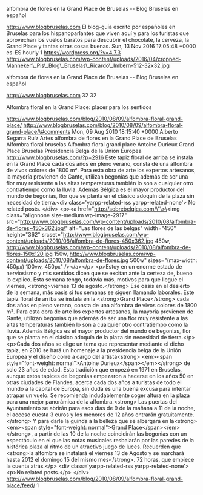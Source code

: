 alfombra de flores en la Grand Place de Bruselas -- Blog Bruselas en
español

http://www.blogbruselas.com El blog-guía escrito por españoles en
Bruselas para los hispanoparlantes que viven aquí y para los turistas
que aprovechan los vuelos baratos para descubrir el chocolate, la
cerveza, la Grand Place y tantas otras cosas buenas. Sun, 13 Nov 2016
17:05:48 +0000 es-ES hourly 1 https://wordpress.org/?v=4.7.3
http://www.blogbruselas.com/wp-content/uploads/2016/04/cropped-Manneken\_Pis\_Blog\_Bruselas\_Ricardo\_Imbern-512-32x32.jpg

alfombra de flores en la Grand Place de Bruselas -- Blog Bruselas en
español

http://www.blogbruselas.com 32 32

Alfombra floral en la Grand Place: placer para los sentidos

http://www.blogbruselas.com/blog/2010/08/09/alfombra-floral-grand-place/
http://www.blogbruselas.com/blog/2010/08/09/alfombra-floral-grand-place/\#comments
Mon, 09 Aug 2010 18:15:40 +0000 Alberto Segarra Ruíz Artes alfombra de
flores en la Grand Place de Bruselas Alfombra floral bruselas Alfombra
floral grand place Antoine Durieux Grand Place Bruselas Presidencia
Belga de la Unión Europea http://www.blogbruselas.com/?p=2916 Este tapiz
floral de arriba se instala en la Grand Place cada dos años en pleno
verano, consta de una alfombra de vivos colores de 1800 m². Para esta
obra de arte los expertos artesanos, la mayoría provienen de Gante,
utilizan begonias que además de ser una flor muy resistente a las altas
temperaturas también lo son a cualquier otro contratiempo como la
lluvia. Además Bélgica es el mayor productor del mundo de begonias, flor
que se planta en el clásico adoquín de la plaza sin necesidad de
tierra.\<div class=\'yarpp-related-rss yarpp-related-none\'\> No related
posts. \</div\> \<p\>\<a href=\"http://sobrebelgica.com/\"\>\<img
class=\"alignnone size-medium wp-image-2917\"
src=\"http://www.blogbruselas.com/wp-content/uploads/2010/08/alfombra-de-flores-450x362.jpg\"
alt=\"Las flores de las belgas\" width=\"450\" height=\"362\"
srcset=\"http://www.blogbruselas.com/wp-content/uploads/2010/08/alfombra-de-flores-450x362.jpg
450w,
http://www.blogbruselas.com/wp-content/uploads/2010/08/alfombra-de-flores-150x120.jpg
150w,
http://www.blogbruselas.com/wp-content/uploads/2010/08/alfombra-de-flores.jpg
500w\" sizes=\"(max-width: 450px) 100vw, 450px\" /\>\</a\>\</p\>
\<p\>Estoy en un enorme estado de nerviosismo y mis sentidos dicen que
se excitan ante la certeza de, bueno lo explico. Esta semana tengo,
todavía más, motivos para que llegue el viernes, \<strong\>viernes 13 de
agosto.\</strong\> Ese oasis en el desierto de la semana, más oasis si
tus semanas se siguen llamando laborales. Este tapiz floral de arriba se
instala en la \<strong\>Grand Place\</strong\> cada dos años en pleno
verano, consta de una alfombra de vivos colores de 1800 m². Para esta
obra de arte los expertos artesanos, la mayoría provienen de Gante,
utilizan begonias que además de ser una flor muy resistente a las altas
temperaturas también lo son a cualquier otro contratiempo como la
lluvia. Además Bélgica es el mayor productor del mundo de begonias, flor
que se planta en el clásico adoquín de la plaza sin necesidad de
tierra.\</p\> \<p\>Cada dos años se elige un tema que representar
mediante el dicho tapiz, en 2010 se hará un homenaje a la presidencia
belga de la Unión Europea y el diseño corre a cargo del
artista\<strong\> \<em\>\<span style=\"font-weight: normal\"\>Antoine
Durieux\</span\>\</em\>\</strong\> de solo 23 años de edad. Esta
tradición que empezó en 1971 en Bruselas, aunque estos tapices de
begonias empezaron a hacerse en los años 50 en otras ciudades de
Flandes, acerca cada dos años a turistas de todo el mundo a la capital
de Europa, sin duda es una buena excusa para intentar atrapar un vuelo.
Se recomienda indudablemente coger altura en la plaza para una mejor
panorámica de la alfombra.\<strong\> Las puertas del Ayuntamiento se
abrirán para esos días de 9 de la mañana a 11 de la noche, el acceso
cuesta 3 euros y los menores de 12 años entrarán
gratuitamente.\</strong\> Y para darle la guinda a la belleza que se
albergará en la\<strong\> \<em\>\<span style=\"font-weight:
normal\"\>Grand Place\</span\>\</em\>\</strong\>, a partir de las 10 de
la noche coincidirán las begonias con un espectáculo en el que las notas
musicales resbalarán por las paredes de la histórica plaza al ritmo de
un atractivo juego de luces. Recuerden que \<strong\>la alfombra se
instalará el viernes 13 de Agosto y se marchará hasta 2012 el domingo 15
del mismo mes\</strong\>. 72 horas, que empiece la cuenta atrás.\</p\>
\<div class=\'yarpp-related-rss yarpp-related-none\'\> \<p\>No related
posts.\</p\> \</div\>
http://www.blogbruselas.com/blog/2010/08/09/alfombra-floral-grand-place/feed/
1
